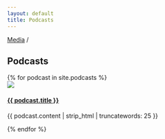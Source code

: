```yaml
---
layout: default
title: Podcasts
---
```


<div class="container media-podcast">
  <p class="breadcrumb flush-bottom hard"><a href="/">Media</a> /</p>
    <h2 class="section-header landing-header flush-top">Podcasts</h2>
    <div data-card-deck class="card-deck">
      <div class="cards-2x">
        <div class="row">
        {% for podcast in site.podcasts %}
          <div class="card">
            <a href="{{ podcast.url }}">
              <img src="{{ podcast.image | imgix: site.imgix | append: site.imgix_params.placeholder }}" data-optimize-img sizes="{{ site.image_sizes.cards_2x }}" ix-params="w=600&h=400&fit=crop">
            </a>
            <div class="card-block hard-bottom">
              <a href="{{ podcast.url }}">
                <h4 class="card-title card-title--overlap text-uppercase">{{ podcast.title }}</h4>
              </a>
              <p>{{ podcast.content | strip_html | truncatewords: 25 }}</p>
            </div>
          </div>
        {% endfor %}
        </div>
      </div>
    </div>
  </div>